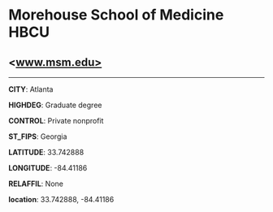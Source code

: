 # Morehouse School of Medicine HBCU
## <www.msm.edu>
---
**CITY**: Atlanta

**HIGHDEG**: Graduate degree

**CONTROL**: Private nonprofit

**ST_FIPS**: Georgia

**LATITUDE**: 33.742888

**LONGITUDE**: -84.41186

**RELAFFIL**: None

**location**: 33.742888, -84.41186